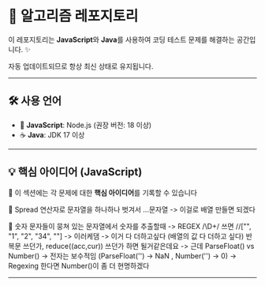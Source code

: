 # 🚀 알고리즘 레포지토리

이 레포지토리는 **JavaScript**와 **Java**를 사용하여 코딩 테스트 문제를 해결하는 공간입니다. ✨

자동 업데이트되므로 항상 최신 상태로 유지됩니다.

---

## 🛠️ 사용 언어
- 🚀 **JavaScript**: Node.js (권장 버전: 18 이상)
- ☕ **Java**: JDK 17 이상

---


## 💡 핵심 아이디어 (JavaScript)
🔹 이 섹션에는 각 문제에 대한 **핵심 아이디어**를 기록할 수 있습니다


📌 Spread 연산자로 문자열을 하나하나 벗겨서 ...문자열 
-> 이걸로 배열 만들면 되겠다


📌 숫자 문자들이 뭉쳐 있는 문자열에서 숫자를 추출할때 -> REGEX /\D+/ 쓰면 //["", "1", "2", "34", ""]  -> 이러케댐 
-> 이거 다 더하고싶다 (배열의 값 다 더하고 싶다) 반복문 쓰던가, reduce((acc,cur)) 쓰던가 하면 될거같은데요
-> 근데 ParseFloat() vs Number() -> 전자는 보수적임 (ParseFloat('') -> NaN , Number('') -> 0) 
-> Regexing 한다면 Number()이 좀 더 현명하겠다



---

